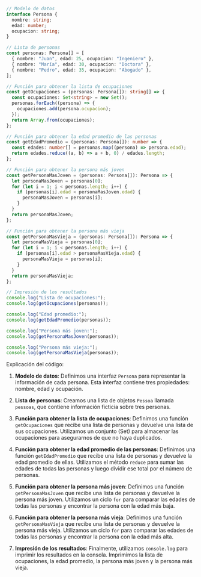 ```typescript
// Modelo de datos
interface Persona {
  nombre: string;
  edad: number;
  ocupacion: string;
}

// Lista de personas
const personas: Persona[] = [
  { nombre: "Juan", edad: 25, ocupacion: "Ingeniero" },
  { nombre: "María", edad: 30, ocupacion: "Doctora" },
  { nombre: "Pedro", edad: 35, ocupacion: "Abogado" },
];

// Función para obtener la lista de ocupaciones
const getOcupaciones = (personas: Persona[]): string[] => {
  const ocupaciones: Set<string> = new Set();
  personas.forEach((persona) => {
    ocupaciones.add(persona.ocupacion);
  });
  return Array.from(ocupaciones);
};

// Función para obtener la edad promedio de las personas
const getEdadPromedio = (personas: Persona[]): number => {
  const edades: number[] = personas.map((persona) => persona.edad);
  return edades.reduce((a, b) => a + b, 0) / edades.length;
};

// Función para obtener la persona más joven
const getPersonaMasJoven = (personas: Persona[]): Persona => {
  let personaMasJoven = personas[0];
  for (let i = 1; i < personas.length; i++) {
    if (personas[i].edad < personaMasJoven.edad) {
      personaMasJoven = personas[i];
    }
  }
  return personaMasJoven;
};

// Función para obtener la persona más vieja
const getPersonaMasVieja = (personas: Persona[]): Persona => {
  let personaMasVieja = personas[0];
  for (let i = 1; i < personas.length; i++) {
    if (personas[i].edad > personaMasVieja.edad) {
      personaMasVieja = personas[i];
    }
  }
  return personaMasVieja;
};

// Impresión de los resultados
console.log("Lista de ocupaciones:");
console.log(getOcupaciones(personas));

console.log("Edad promedio:");
console.log(getEdadPromedio(personas));

console.log("Persona más joven:");
console.log(getPersonaMasJoven(personas));

console.log("Persona más vieja:");
console.log(getPersonaMasVieja(personas));
```

Explicación del código:

1. **Modelo de datos**: Definimos una interfaz `Persona` para representar la información de cada persona. Esta interfaz contiene tres propiedades: nombre, edad y ocupación.

2. **Lista de personas**: Creamos una lista de objetos `Pessoa` llamada `pessoas`, que contiene información ficticia sobre tres personas.

3. **Función para obtener la lista de ocupaciones**: Definimos una función `getOcupaciones` que recibe una lista de personas y devuelve una lista de sus ocupaciones. Utilizamos un conjunto (Set) para almacenar las ocupaciones para asegurarnos de que no haya duplicados.

4. **Función para obtener la edad promedio de las personas**: Definimos una función `getEdadPromedio` que recibe una lista de personas y devuelve la edad promedio de ellas. Utilizamos el método `reduce` para sumar las edades de todas las personas y luego dividir ese total por el número de personas.

5. **Función para obtener la persona más joven**: Definimos una función `getPersonaMasJoven` que recibe una lista de personas y devuelve la persona más joven. Utilizamos un ciclo `for` para comparar las edades de todas las personas y encontrar la persona con la edad más baja.

6. **Función para obtener la persona más vieja**: Definimos una función `getPersonaMasVieja` que recibe una lista de personas y devuelve la persona más vieja. Utilizamos un ciclo `for` para comparar las edades de todas las personas y encontrar la persona con la edad más alta.

7. **Impresión de los resultados**: Finalmente, utilizamos `console.log` para imprimir los resultados en la consola. Imprimimos la lista de ocupaciones, la edad promedio, la persona más joven y la persona más vieja.